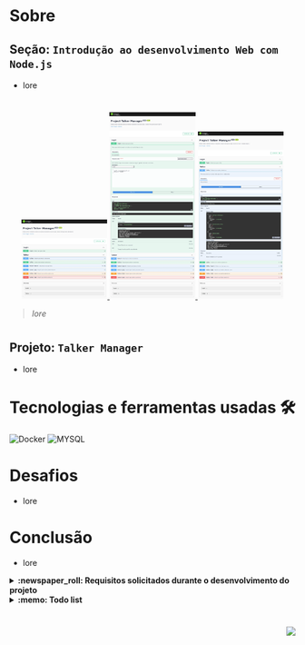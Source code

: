 # Sobre

## Seção: `Introdução ao desenvolvimento Web com Node.js`

- lore
#
<div align="center">
  <a href="#">
    <img width="30%" src="./readme-imgs/project_top.webp">
    <img width="30%" src="./readme-imgs/project_mid.webp">
    <img width="30%" src="./readme-imgs/project_bot.webp">
  </a>
</div>

>*lore*
#
## Projeto: `Talker Manager`

- lore

# Tecnologias e ferramentas usadas 🛠

![Docker](https://img.shields.io/badge/-Docker-fff?style=flat-square&logo=docker)
![MYSQL](https://img.shields.io/badge/-MySQL-EAA221?style=flat-square&logo=mysql&logoColor=1e4c68)


# Desafios

- lore

# Conclusão

- lore

</details>

<details>
  <summary>
    <strong>
      :newspaper_roll: Requisitos solicitados durante o desenvolvimento do projeto
    </strong>
  </summary>

 
### Requisitos
*Nome* | *Avaliação*
--- | :---:
1 - lore| :heavy_check_mark:

</details>

<details>
  <summary>
    <strong>
      :memo: Todo list
    </strong>
  </summary>

  - [x] - ~~Criar aplicação com base nos requisitos da trybe.~~ ![data](https://badgen.net/badge/delivery/20-06-2022/green)

</details>

#

<div align="right">
  <img src="https://badgen.net/badge/last%20update/10-02-2023/blue">
</div>

